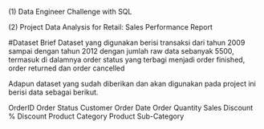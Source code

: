 (1) Data Engineer Challenge with SQL


(2) Project Data Analysis for Retail: Sales Performance Report


#Dataset Brief
Dataset yang digunakan berisi transaksi dari tahun 2009 sampai dengan tahun 2012 dengan jumlah raw data sebanyak 5500, termasuk di dalamnya order status yang terbagi menjadi order finished, order returned dan order cancelled

Adapun dataset yang sudah diberikan dan akan digunakan pada project ini berisi data sebagai berikut.

OrderID
Order Status
Customer
Order Date
Order Quantity
Sales
Discount %
Discount
Product Category
Product Sub-Category
